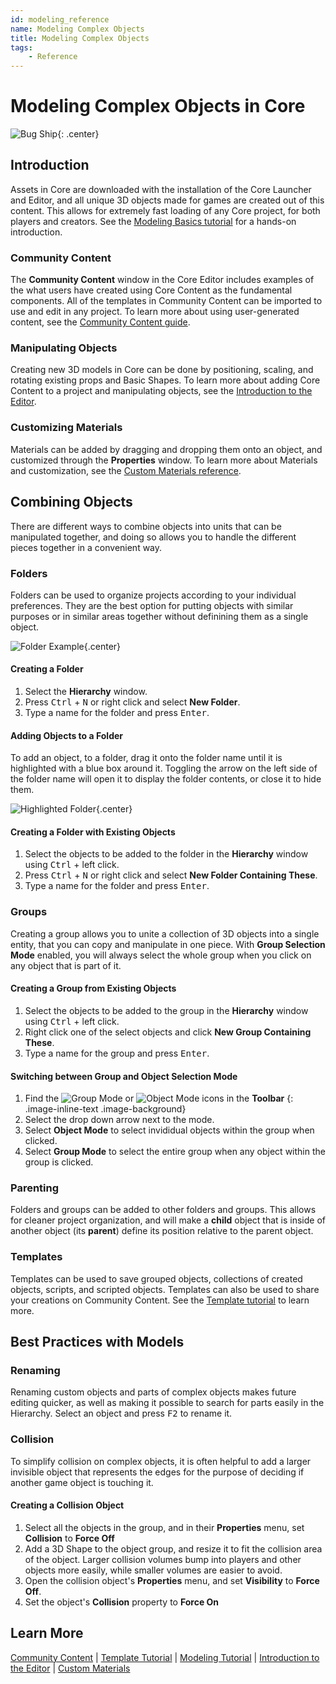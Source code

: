 ```yaml
---
id: modeling_reference
name: Modeling Complex Objects
title: Modeling Complex Objects
tags:
    - Reference
---
```


# Modeling Complex Objects in Core

![Bug Ship](../img/EditorManual/Art/BugShip.gif "Bug Ship"){: .center}

## Introduction

Assets in Core are downloaded with the installation of the Core Launcher and Editor, and all unique 3D objects made for games are created out of this content. This allows for extremely fast loading of any Core project, for both players and creators. See the [Modeling Basics tutorial](modeling_basics) for a hands-on introduction.

### Community Content

The **Community Content** window in the Core Editor includes examples of the what users have created using Core Content as the fundamental components. All of the templates in Community Content can be imported to use and edit in any project. To learn more about using user-generated content, see the [Community Content guide](community_content.md).

### Manipulating Objects

Creating new 3D models in Core can be done by positioning, scaling, and rotating existing props and Basic Shapes. To learn more about adding Core Content to a project and manipulating objects, see the [Introduction to the Editor](editor_intro.md).

### Customizing Materials

Materials can be added by dragging and dropping them onto an object, and customized through the **Properties** window. To learn more about Materials and customization, see the [Custom Materials reference](custom_materials.md).

## Combining Objects

There are different ways to combine objects into units that can be manipulated together, and doing so allows you to handle the different pieces together in a convenient way.

### Folders

Folders can be used to organize projects according to your individual preferences. They are the best option for putting objects with similar purposes or in similar areas together without definining them as a single object.

![Folder Example](../img/ComplexModels/ComplexModels_FolderExample.png){.center}

#### Creating a Folder

1. Select the **Hierarchy** window.
2. Press <kbd>Ctrl</kbd> + <kbd>N</kbd> or right click and select **New Folder**.
3. Type a name for the folder and press <kbd>Enter</kbd>.

#### Adding Objects to a Folder

To add an object, to a folder, drag it onto the folder name until it is highlighted with a blue box around it. Toggling the arrow on the left side of the folder name will open it to display the folder contents, or close it to hide them.

![Highlighted Folder](../img/ComplexModels/ComplexModels_HighlightedFolder.png){.center}

#### Creating a Folder with Existing Objects

1. Select the objects to be added to the folder in the **Hierarchy** window using <kbd>Ctrl</kbd> + left click.
2. Press <kbd>Ctrl</kbd> + <kbd>N</kbd> or right click and select **New Folder Containing These**.
3. Type a name for the folder and press <kbd>Enter</kbd>.

### Groups

Creating a group allows you to unite a collection of 3D objects into a single entity, that you can copy and manipulate in one piece. With **Group Selection Mode** enabled, you will always select the whole group when you click on any object that is part of it.

#### Creating a Group from Existing Objects

1. Select the objects to be added to the group in the **Hierarchy** window using <kbd>Ctrl</kbd> + left click.
2. Right click one of the select objects and click **New Group Containing These**.
3. Type a name for the group and press <kbd>Enter</kbd>.

#### Switching between Group and Object Selection Mode

1. Find the ![Group Mode](../img/EditorManual/icons/Icon_GroupMode.png) or ![Object Mode](../img/EditorManual/icons/Icon_ObjectMode.png) icons in the **Toolbar**
{: .image-inline-text .image-background}
2. Select the drop down arrow next to the mode.
3. Select **Object Mode** to select invididual objects within the group when clicked.
4. Select **Group Mode** to select the entire group when any object within the group is clicked.

### Parenting

Folders and groups can be added to other folders and groups. This allows for cleaner project organization, and will make a **child** object that is inside of another object (its **parent**) define its position relative to the parent object.

### Templates

Templates can be used to save grouped objects, collections of created objects, scripts, and scripted objects. Templates can also be used to share your creations on Community Content. See the [Template tutorial](template_reference.md) to learn more.

## Best Practices with Models

### Renaming

Renaming custom objects and parts of complex objects makes future editing quicker, as well as making it possible to search for parts easily in the Hierarchy. Select an object and press <kbd>F2</kbd> to rename it.

### Collision

To simplify collision on complex objects, it is often helpful to add a larger invisible object that represents the edges for the purpose of deciding if another game object is touching it.

#### Creating a Collision Object

1. Select all the objects in the group, and in their **Properties** menu, set **Collision** to **Force Off**
2. Add a 3D Shape to the object group, and resize it to fit the collision area of the object. Larger collision volumes bump into players and other objects more easily, while smaller volumes are easier to avoid.
3. Open the collision object's **Properties** menu, and set **Visibility** to **Force Off**.
4. Set the object's **Collision** property to **Force On**

## Learn More

[Community Content](community_content.md) | [Template Tutorial](template_reference.md) | [Modeling Tutorial](modeling_basics) | [Introduction to the Editor](editor_intro.md) | [Custom Materials](custom_materials.md)
